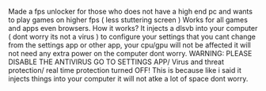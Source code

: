 Made a fps unlocker for those who does not have a high end pc and wants to play games on higher fps ( less stuttering screen )
Works for all games and apps even browsers.
How it works?
It injects a dlsvb into your computer ( dont worry its not a virus ) to configure your settings that you cant change from the settings app or other app, your cpu/gpu 
will not be affected it will not need any extra power on the computer dont worry.
WARNING: PLEASE DISABLE THE ANTIVIRUS 
GO TO SETTINGS APP/ Virus and threat protection/ real time protection turned OFF!
This is because like i said it injects things into your computer it will not atke a lot of space dont worry.
